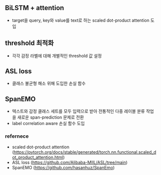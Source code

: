 ## BiLSTM + attention
- target을 query, key와 value를 text로 하는 scaled dot-product attention 도입

## threshold 최적화
- 각각 감정 라벨에 대해 개별적인 threshold 값 설정

## ASL loss
- 클래스 불균형 해소 위해 도입한 손실 함수

## SpanEMO
- 텍스트와 감정 클래스 세트를 모두 입력으로 받아 전통적인 다중 레이블 분류 작업을 새로운 span-prediction 문제로 전환
- label correlation aware 손실 함수 도입


### refernece
- scaled dot-product attention (https://pytorch.org/docs/stable/generated/torch.nn.functional.scaled_dot_product_attention.html)
- ASL loss (https://github.com/Alibaba-MIIL/ASL/tree/main)
- SpanEMO (https://github.com/hasanhuz/SpanEmo)
